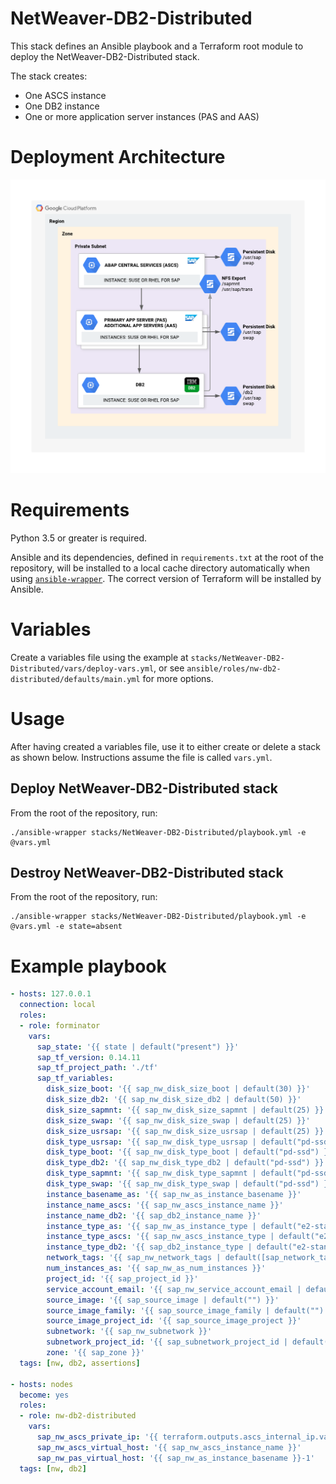# NetWeaver-DB2-Distributed

This stack defines an Ansible playbook and a Terraform root module to deploy the NetWeaver-DB2-Distributed stack.

The stack creates:

* One ASCS instance
* One DB2 instance
* One or more application server instances (PAS and AAS)

# Deployment Architecture

![NetWeaver-DB2-Distributed](./images/distributed.png)

# Requirements

Python 3.5 or greater is required.

Ansible and its dependencies, defined in `requirements.txt` at the root of the repository, will be installed to a local cache directory automatically when using [`ansible-wrapper`](#usage). The correct version of Terraform will be installed by Ansible.

# Variables

Create a variables file using the example at `stacks/NetWeaver-DB2-Distributed/vars/deploy-vars.yml`, or see `ansible/roles/nw-db2-distributed/defaults/main.yml` for more options.

# Usage

After having created a variables file, use it to either create or delete a stack as shown below. Instructions assume the file is called `vars.yml`.

## Deploy NetWeaver-DB2-Distributed stack

From the root of the repository, run:

```
./ansible-wrapper stacks/NetWeaver-DB2-Distributed/playbook.yml -e @vars.yml
```

## Destroy NetWeaver-DB2-Distributed stack

From the root of the repository, run:

```
./ansible-wrapper stacks/NetWeaver-DB2-Distributed/playbook.yml -e @vars.yml -e state=absent
```

# Example playbook

```yaml
- hosts: 127.0.0.1
  connection: local
  roles:
  - role: forminator
    vars:
      sap_state: '{{ state | default("present") }}'
      sap_tf_version: 0.14.11
      sap_tf_project_path: './tf'
      sap_tf_variables:
        disk_size_boot: '{{ sap_nw_disk_size_boot | default(30) }}'
        disk_size_db2: '{{ sap_nw_disk_size_db2 | default(50) }}'
        disk_size_sapmnt: '{{ sap_nw_disk_size_sapmnt | default(25) }}'
        disk_size_swap: '{{ sap_nw_disk_size_swap | default(25) }}'
        disk_size_usrsap: '{{ sap_nw_disk_size_usrsap | default(25) }}'
        disk_type_usrsap: '{{ sap_nw_disk_type_usrsap | default("pd-ssd") }}'
        disk_type_boot: '{{ sap_nw_disk_type_boot | default("pd-ssd") }}'
        disk_type_db2: '{{ sap_nw_disk_type_db2 | default("pd-ssd") }}'
        disk_type_sapmnt: '{{ sap_nw_disk_type_sapmnt | default("pd-ssd") }}'
        disk_type_swap: '{{ sap_nw_disk_type_swap | default("pd-ssd") }}'
        instance_basename_as: '{{ sap_nw_as_instance_basename }}'
        instance_name_ascs: '{{ sap_nw_ascs_instance_name }}'
        instance_name_db2: '{{ sap_db2_instance_name }}'
        instance_type_as: '{{ sap_nw_as_instance_type | default("e2-standard-8") }}'
        instance_type_ascs: '{{ sap_nw_ascs_instance_type | default("e2-standard-8") }}'
        instance_type_db2: '{{ sap_db2_instance_type | default("e2-standard-8") }}'
        network_tags: '{{ sap_nw_network_tags | default([sap_network_tag | default("sap-allow-all")]) }}'
        num_instances_as: '{{ sap_nw_as_num_instances }}'
        project_id: '{{ sap_project_id }}'
        service_account_email: '{{ sap_nw_service_account_email | default("{}@{}.iam.gserviceaccount.com".format(sap_nw_service_account_name | default("sap-common-sa"), sap_project_id)) }}'
        source_image: '{{ sap_source_image | default("") }}'
        source_image_family: '{{ sap_source_image_family | default("") }}'
        source_image_project_id: '{{ sap_source_image_project }}'
        subnetwork: '{{ sap_nw_subnetwork }}'
        subnetwork_project_id: '{{ sap_subnetwork_project_id | default("") }}'
        zone: '{{ sap_zone }}'
  tags: [nw, db2, assertions]

- hosts: nodes
  become: yes
  roles:
  - role: nw-db2-distributed
    vars:
      sap_nw_ascs_private_ip: '{{ terraform.outputs.ascs_internal_ip.value }}'
      sap_nw_ascs_virtual_host: '{{ sap_nw_ascs_instance_name }}'
      sap_nw_pas_virtual_host: '{{ sap_nw_as_instance_basename }}-1'
  tags: [nw, db2]
```
